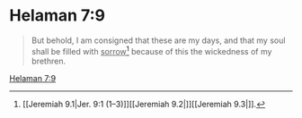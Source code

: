 # Helaman 7:9

> But behold, I am consigned that these are my days, and that my soul shall be filled with <u>sorrow</u>[^a] because of this the wickedness of my brethren.

[Helaman 7:9](https://www.churchofjesuschrist.org/study/scriptures/bofm/hel/7?lang=eng&id=p9#p9)


[^a]: [[Jeremiah 9.1|Jer. 9:1 (1–3)]][[Jeremiah 9.2|]][[Jeremiah 9.3|]].  
